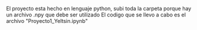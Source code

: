 El proyecto esta hecho en lenguaje python, subi toda la carpeta porque hay un archivo .npy que debe ser utilizado
El codigo que se llevo a cabo es el archivo "Proyecto1_Yeltsin.ipynb"
